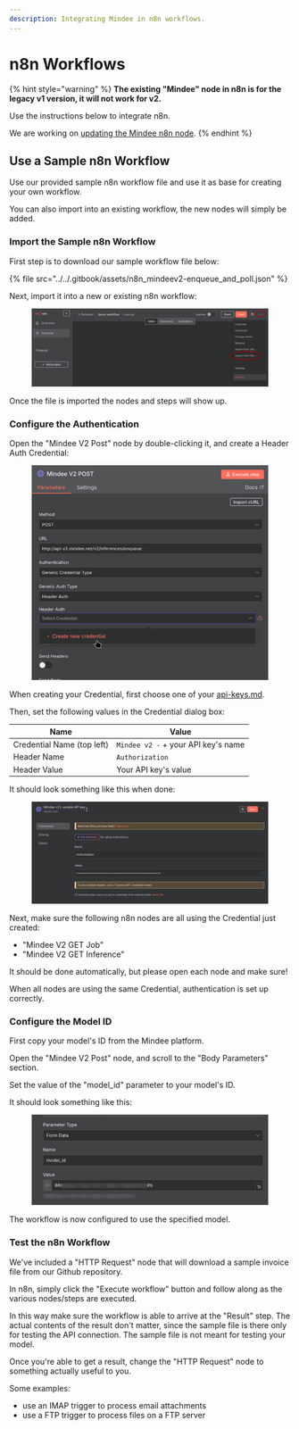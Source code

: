 ```yaml
---
description: Integrating Mindee in n8n workflows.
---
```


# n8n Workflows

{% hint style="warning" %}
**The existing "Mindee" node in n8n is for the legacy v1 version, it will not work for v2.**

Use the instructions below to integrate n8n.

We are working on [updating the Mindee n8n node](https://github.com/n8n-io/n8n/pull/18986).
{% endhint %}

## Use a Sample n8n Workflow

Use our provided sample n8n workflow file and use it as base for creating your own workflow.

You can also import into an existing workflow, the new nodes will simply be added.

### Import the Sample n8n Workflow

First step is to download our sample workflow file below:

{% file src="../../.gitbook/assets/n8n_mindeev2-enqueue_and_poll.json" %}

Next, import it into a new or existing n8n workflow:

<figure><img src="../../.gitbook/assets/n8n_import-workflow-file.png" alt="importing the sample n8n workflow"><figcaption></figcaption></figure>

Once the file is imported the nodes and steps will show up.

### Configure the Authentication

Open the "Mindee V2 Post" node by double-clicking it, and create a Header Auth Credential:

<figure><img src="../../.gitbook/assets/n8n_create-auth-credentials.png" alt="adding mindee authentication in n8n"><figcaption></figcaption></figure>

When creating your Credential, first choose one of your [api-keys.md](../api-keys.md "mention").

Then, set the following values in the Credential dialog box:

| Name                       | Value                               |
| -------------------------- | ----------------------------------- |
| Credential Name (top left) | `Mindee v2 -` + your API key's name |
| Header Name                | `Authorization`                     |
| Header Value               | Your API key's value                |

It should look something like this when done:

<figure><img src="../../.gitbook/assets/n8n_auth-params.png" alt="configuring mindee authentication in n8n"><figcaption></figcaption></figure>

Next, make sure the following n8n nodes are all using the Credential just created:

* "Mindee V2 GET Job"&#x20;
* "Mindee V2 GET Inference"

It should be done automatically, but please open each node and make sure!

When all nodes are using the same Credential, authentication is set up correctly.

### Configure the Model ID

First copy your model's ID from the Mindee platform.

Open the "Mindee V2 Post" node, and scroll to the "Body Parameters" section.

Set the value of the "model\_id" parameter to your model's ID.

It should look something like this:

<figure><img src="../../.gitbook/assets/n8n_model-id-param.png" alt="mindee model configuration in n8n"><figcaption></figcaption></figure>

The workflow is now configured to use the specified model.

### Test the n8n Workflow

We've included a "HTTP Request" node that will download a sample invoice file from our Github repository.

In n8n, simply click the "Execute workflow" button and follow along as the various nodes/steps are executed.

In this way make sure the workflow is able to arrive at the "Result" step. The actual contents of the result don't matter, since the sample file is there only for testing the API connection. The sample file is not meant for testing your model.

Once you're able to get a result, change the "HTTP Request" node to something actually useful to you.

Some examples:

* use an IMAP trigger to process email attachments
* use a FTP trigger to process files on a FTP server
